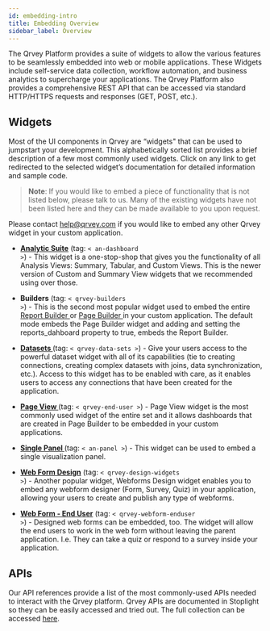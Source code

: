 ```yaml
---
id: embedding-intro
title: Embedding Overview
sidebar_label: Overview
---
```

 
<div style={{textAlign: "justify"}}>
 

The Qrvey Platform provides a suite of widgets to allow the various features to be seamlessly embedded into web or mobile applications. These Widgets include self-service data collection, workflow automation, and business analytics to supercharge your applications. The Qrvey Platform also provides a comprehensive REST API that can be accessed via standard HTTP/HTTPS requests and responses (GET, POST, etc.).


 ## Widgets
Most of the UI components in Qrvey are “widgets" that can be used to jumpstart your development. This alphabetically sorted list provides a brief description of a few most commonly used widgets. Click on any link to get redirected to the selected widget’s documentation for detailed information and sample code.

 
>**Note**: If you would like to embed a piece of functionality that is not listed below, please talk to us. Many of the existing widgets have not been listed here and they can be made available to you upon request.
 
Please contact help@qrvey.com if you would like to embed any other Qrvey widget in your custom application.


* <a href="/docs/7.0/embedding/widgets/analytics/analytic-suite/" target="_blank"> <strong>Analytic Suite</strong></a> (tag: <code>&lt; an-dashboard &gt;</code>) - This widget is a one-stop-shop that gives you the functionality of all Analysis Views: Summary, Tabular, and Custom Views. This is the newer version of Custom and Summary View widgets that we recommended using over those.

* <strong>Builders</strong> (tag: <code>&lt; qrvey-builders &gt;</code>) - This is the second most popular widget used to embed the entire <a href="/docs/7.0/embedding/widgets/app-building/widget-report-builder/" target="_blank"> Report Builder </a> or <a href="/docs/7.0/embedding/widgets/app-building/widget-page-builder/" target="_blank">Page Builder </a> in your custom application. The default mode embeds the Page Builder widget and adding and setting the reports_dahboard property to true, embeds the Report Builder.

 
* <a href="/docs/7.0/ui-docs/datasets/" target="_blank"><strong>Datasets </strong></a> (tag: <code>&lt; qrvey-data-sets &gt;</code>) - Give your users access to the powerful dataset widget with all of its capabilities (tie to creating connections, creating complex datasets with joins, data synchronization, etc.). Access to this widget has to be enabled with care, as it enables users to access any connections that have been created for the application.

* <a href="/docs/7.0/embedding/widgets/app-building/widget-page-view/" target="_blank"><strong>Page View </strong></a>(tag: <code>&lt; qrvey-end-user &gt;</code>) - Page View widget is the most commonly used widget of the entire set and it allows dashboards that are created in Page Builder to be embedded in your custom applications.

* <a href="/docs/7.0/embedding/widgets/analytics/single-panel/" target="_blank"><strong>Single Panel </strong></a> (tag: <code>&lt; an-panel &gt;</code>) - This widget can be used to embed a single visualization panel.

* <a href="/docs/7.0/embedding/widgets/data-sources/widget-webforms/" target="_blank"><strong>Web Form Design</strong></a> (tag: <code>&lt; qrvey-design-widgets &gt;</code>) - Another popular widget, Webforms Design widget enables you to embed any webform designer (Form, Survey, Quiz) in your application, allowing your users to create and publish any type of webforms.

* <a href="/docs/7.0/embedding/widgets/data-sources/web-form-end-user" target="_blank"><strong>Web Form - End User</strong></a> (tag: <code>&lt; qrvey-webform-enduser &gt;</code>) - Designed web forms can be embedded, too. The widget will allow the end users to work in the web form without leaving the parent application. I.e. They can take a quiz or respond to a survey inside your application.
 
## APIs
Our API references provide a list of the most commonly-used APIs needed to interact with the Qrvey platform. Qrvey APIs are documented in Stoplight so they can be easily accessed and tried out. The full collection can be accessed <a href="https://qrvey.stoplight.io/docs/qrvey-api-doc/">here</a>.
 
</div>